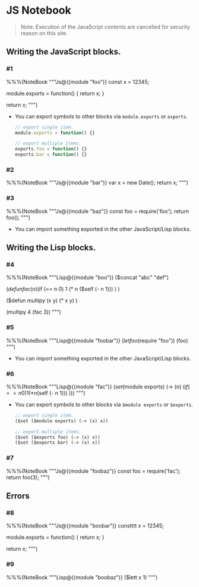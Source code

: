 # JS Notebook

> Note: Execution of the JavaScript contents are cancelled for security reason on this site.

## Writing the JavaScript blocks.

### #1

%%%(NoteBook """Js@{(module "foo")}
const x = 12345;

module.exports = function() {
    return x;
}

return x;
""")

* You can export symbols to other blocks via `module.exports` or `exports`.
    ```javascript
    // export single item.
    module.exports = function() {}

    // export multiple items.
    exports.foo = function() {}
    exports.bar = function() {}
    ```



### #2

%%%(NoteBook """Js@{(module "bar")}
var x = new Date();
return x;
""")



### #3

%%%(NoteBook """Js@{(module "baz")}
const foo = require('foo');
return foo();
""")

* You can import something exported in the other JavaScript/Lisp blocks.



## Writing the Lisp blocks.

### #4

%%%(NoteBook """Lisp@{(module "boo")}
($concat "abc" "def")

($defun fac (n)
    ($if (== n 0)
        1
        (* n ($self (- n 1))) ) )

($defun multipy (x y)
    (* x y) )

(multipy 4 (fac 3))
""")



### #5

%%%(NoteBook """Lisp@{(module "foobar")}
($let foo ($require "foo"))
(foo)
""")

* You can import something exported in the other JavaScript/Lisp blocks.



### #6

%%%(NoteBook """Lisp@{(module "fac")}
($set ($module exports) (-> (n)
    ($if (== n 0)
        1
        (* n ($self (- n 1))) )))
""")

* You can export symbols to other blocks via `$module exports` or `$exports`.
    ```lisp
    ;; export single item.
    ($set ($module exports) (-> (x) x))

    ;; export multiple items.
    ($set ($exports foo) (-> (x) x))
    ($set ($exports bar) (-> (x) x))
    ```



### #7

%%%(NoteBook """Js@{(module "foobaz")}
const foo = require('fac');
return foo(3);
""")



## Errors

### #8

%%%(NoteBook """Js@{(module "boobar")}
constttt x = 12345;

module.exports = function() {
    return x;
}

return x;
""")



### #9

%%%(NoteBook """Lisp@{(module "boobaz")}
($lett x 1)
""")

